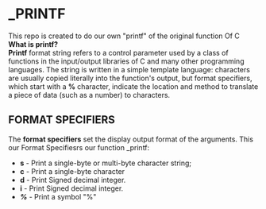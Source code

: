 # _PRINTF 
This repo is created to do our own "printf" of the original function Of C <br />
**What is printf?** <br />
**Printf** format string refers to a control parameter used by a class of functions in the input/output libraries of C and many other programming languages.
The string is written in a simple template language: characters are usually copied literally into the function's output, but format specifiers,
which start with a **%** character, indicate the location and method to translate a piece of data (such as a number) to characters.<br />

## **FORMAT SPECIFIERS**
The **format specifiers** set the display output format of the arguments. This our Format Specifiesrs our function _printf:<br />
- **s**	- Print a single-byte or multi-byte character string; <br />
- **c**	- Print a single-byte character <br />
- **d**	- Print	Signed decimal integer. <br />
- **i**	- Print Signed decimal integer. <br />
- ***%*** - Print a symbol "%" <br />
